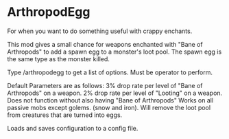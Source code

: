 ArthropodEgg
============

For when you want to do something useful with crappy enchants.

This mod gives a small chance for weapons enchanted with "Bane of Arthropods"
to add a spawn egg to a monster's loot pool.  The spawn egg is the same type
as the monster killed.  

Type /arthropodegg to get a list of options.  Must be operator to perform.

Default Parameters are as follows:
3% drop rate per level of "Bane of Arthropods" on a weapon.
2% drop rate per level of "Looting" on a weapon.  Does not function without also having "Bane of Arthropods"
Works on all passive mobs except golems.  (snow and iron).
Will remove the loot pool from creatures that are turned into eggs.

Loads and saves configuration to a config file.
